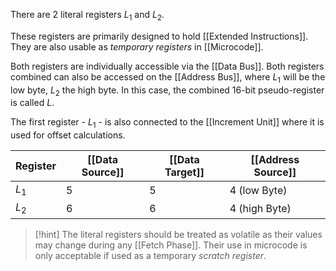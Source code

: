 There are 2 literal registers $L_1$ and $L_2$.

These registers are primarily designed to hold [[Extended Instructions]].
They are also usable as _temporary registers_ in [[Microcode]].

Both registers are individually accessible via the [[Data Bus]].
Both registers combined can also be accessed on the [[Address Bus]], where $L_1$ will be the low byte, $L_2$ the high byte. In this case, the combined 16-bit pseudo-register is called $L$.

The first register - $L_1$ - is also connected to the [[Increment Unit]] where it is used for offset calculations.

| Register | [[Data Source]] | [[Data Target]] | [[Address Source]] |
| -------- | --------------- | --------------- | ------------------ |
| $L_1$    | 5               | 5               | 4 (low Byte)       |
| $L_2$    | 6               | 6               | 4 (high Byte)      |

>[!hint]
>The literal registers should be treated as volatile as their values may change during any [[Fetch Phase]]. Their use in microcode is only acceptable if used as a temporary _scratch register_.

